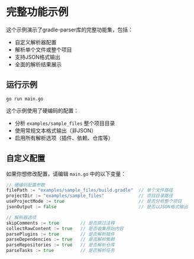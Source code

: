 # 完整功能示例

这个示例演示了gradle-parser库的完整功能集，包括：

- 自定义解析器配置
- 解析单个文件或整个项目
- 支持JSON格式输出
- 全面的解析结果展示

## 运行示例

```
go run main.go
```

这个示例使用了硬编码的配置：
- 分析 `examples/sample_files` 整个项目目录
- 使用常规文本格式输出（非JSON）
- 启用所有解析选项（插件、依赖、仓库等）

## 自定义配置

如果你想修改配置，请编辑 `main.go` 中的以下变量：

```go
// 硬编码配置参数
filePath := "examples/sample_files/build.gradle"  // 单个文件路径
projectDir := "examples/sample_files"             // 项目目录路径
useProjectMode := true                            // 是否分析整个项目
jsonOutput := false                               // 是否以JSON格式输出

// 解析器选项
skipComments := true        // 是否跳过注释
collectRawContent := true   // 是否收集原始内容
parsePlugins := true        // 是否解析插件
parseDependencies := true   // 是否解析依赖
parseRepositories := true   // 是否解析仓库
parseTasks := true          // 是否解析任务
``` 